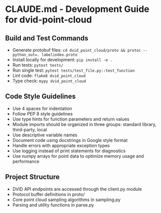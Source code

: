 # CLAUDE.md - Development Guide for dvid-point-cloud

## Build and Test Commands
- Generate protobuf files: `cd dvid_point_cloud/proto && protoc --python_out=. labelindex.proto`
- Install locally for development: `pip install -e .`
- Run tests: `pytest tests/`
- Run single test: `pytest tests/test_file.py::test_function`
- Lint code: `flake8 dvid_point_cloud`
- Type check: `mypy dvid_point_cloud`

## Code Style Guidelines
- Use 4 spaces for indentation
- Follow PEP 8 style guidelines
- Use type hints for function parameters and return values
- Module imports should be organized in three groups: standard library, third-party, local
- Use descriptive variable names
- Document code using docstrings in Google style format
- Handle errors with appropriate exception types
- Use logging instead of print statements for diagnostics
- Use numpy arrays for point data to optimize memory usage and performance

## Project Structure
- DVID API endpoints are accessed through the client.py module
- Protocol buffer definitions in proto/
- Core point cloud sampling algorithms in sampling.py
- Parsing and utility functions in parse.py